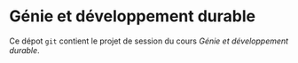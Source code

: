 # Génie et développement durable

Ce dépot `git` contient le projet de session du cours *Génie et développement durable*.
